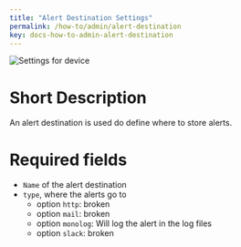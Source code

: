 ```yaml
---
title: "Alert Destination Settings"
permalink: /how-to/admin/alert-destination
key: docs-how-to-admin-alert-destination
---
```


![Settings for device](/fireping/assets/images/alert_destination_settings.png)

# Short Description
An alert destination is used do define where to store alerts.

# Required fields
- `Name` of the alert destination
- `type`, where the alerts go to 
    - option `http`: broken
    - option `mail`: broken
    - option `monolog`: Will log the alert in the log files
    - option `slack`: broken

